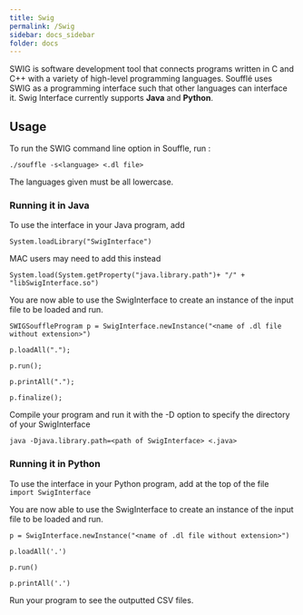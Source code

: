 ```yaml
---
title: Swig
permalink: /Swig
sidebar: docs_sidebar
folder: docs
---
```

 
SWIG is software development tool that connects programs written in C and C++ with a variety of high-level programming languages. Soufflé uses SWIG as a programming interface such that other languages can interface it. Swig Interface currently supports **Java**  and **Python**.

## Usage 

To run the SWIG command line option in Souffle, run :

```./souffle -s<language> <.dl file> ```

The languages given must be all lowercase.

### Running it in Java
To use the interface in your Java program, add 

```System.loadLibrary("SwigInterface")```

MAC users may need to add this instead

`System.load(System.getProperty("java.library.path")+ "/" + "libSwigInterface.so")`

You are now able to use the SwigInterface to create an instance of the input file to be loaded and run.

`SWIGSouffleProgram p = SwigInterface.newInstance("<name of .dl file without extension>")`

`p.loadAll(".");`

`p.run(); `

`p.printAll(".");`

`p.finalize();   ` 

Compile your program and run it with the -D option to specify the directory of your SwigInterface

`java -Djava.library.path=<path of SwigInterface> <.java>`

### Running it in Python
To use the interface in your Python program, add at the top of the file
`import SwigInterface`

You are now able to use the SwigInterface to create an instance of the input file to be loaded and run.

`p = SwigInterface.newInstance("<name of .dl file without extension>")`

`p.loadAll('.')`

`p.run()`

`p.printAll('.')`

Run your program to see the outputted CSV files.
 
